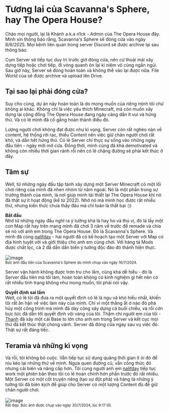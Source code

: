 # Tương lai của Scavanna's Sphere, hay The Opera House?
Chào mọi người, lại là Khánh a.k.a n1ck - Admin của The Opera House đây. Mình xin thông báo rằng, Scavanna's Sphere sẽ đóng cửa vào ngày 8/6/2025. Mọi kênh liên quan trong server Discord sẽ được archive lại sau thông báo.

Cụm Server sẽ tiếp tục duy trì trước giờ đóng cửa, nên cứ thoải mái xây dựng tiếp hoặc chơi tiếp, đi vòng quanh ôn lại kỉ niệm vô cùng ngắn ngủi. Sau giờ này, Server sẽ đóng hoàn toàn và không thể vào lại được nữa. File World của sẽ được archive và upload lên Drive.
## Tại sao lại phải đóng cửa?
Suy cho cùng, dự án này hoàn toàn là do mong muốn của riêng mình tôi chứ không ai khác. Không chỉ là việc yêu thích Minecraft, mà còn muốn xây dựng lại cộng đồng The Opera House đang ngày càng dần ít vui và hứng thú. Và có lẽ mình đã cố gắng hoàn thành điều đó.

Lượng người chơi không đạt được như kì vọng, Server còn rất nghèo nàn về content, hệ thống rời rạc, thiếu Content nên việc giữ chân người chơi rất khó, và dần hết hứng thú. Có lẽ Server chỉ thực sự sống vào những ngày đầu tiên - ngày mới mở cửa. Đồng thời, mình cũng đã khá demotivated và không còn nhiều thời gian rảnh rỗi nên có lẽ chặng đường sẽ phải kết thúc ở đây.
## Tâm sự
Well, từ những ngày đầu tập tành xây dựng một Server Minecraft có một lối chơi riêng của mình đã nhen nhóm từ năm ngoái. Nó là một phần trong sự trưởng thành của mình, là nơi giúp mình tái thiết lại The Opera House khi nó đã thật sự ít hoạt động (kể từ 2022). Nhờ nó mà mình học được rất nhiều thứ, nhưng kiến thức chưa thấy đâu mà chỉ toàn là thất bại :))

**Bắt đầu**\
Nhớ từ những ngày đầu nghĩ ra ý tưởng khá là hay ho và thú vị, đó là lấy một con Map rất hay trên mạng mình đã chơi 3 năm về trước để remade và chia sẻ nó với anh em trong The Opera House. Đó là Scavanna's Sphere. Và mình đã cùng [nalifday](https://discord.com/users/955014184784003113) - hai người đã có kế hoạch tạo một Server với Map có địa hình tuyệt vời và giới thiệu cho anh em cùng chơi. Với hàng tá Mods được chắt lọc, cả 2 đã dần dần biến ý tưởng độc đáo đó thành hiện thực.

![image](https://media.discordapp.net/attachments/1048448442868965397/1262681502987059291/image.png?ex=6842a149&is=68414fc9&hm=c1fecdcc1f234091a491c1bb08e3bebdb15dbbce5212b9875851c2c0969914ad&=&format=webp&quality=lossless)<sup>\
Bức ảnh đầu tiên của Scavanna's Sphere do mình chụp vào ngày 16/7/2024. </sup>

Server vận hành không được trơn tru cho lắm, cũng khá dễ hiểu - đó là Server đầu tiên mà tôi làm, hoàn toàn không có kinh nghiệm gì hết nên có rất nhiều tình trạng không như mong muốn, tôi phải nói vậy.

**Quyết định sai lầm**\
Well, có lẽ tôi đã đưa ra một quyết định có lẽ là ngu và khó hiểu nhất, khiến tôi rất ân hận về việc làm này của mình. Chỉ vì một thằng ất ơ nào đó phá hủy một công trình mà mình đã dày công xây dựng cả buổi chiều, và rồi cơn bực tức đã dẫn tới quyết định vội vàng của tôi. Thậm chí người em của tôi - [Thanh](https://discord.com/users/1195931389057572998) đã xây một cái Base to lớn cho anh em trong Server và kết cục mọi thứ đã kết thúc thật chóng vánh. Server đã đóng cửa ngay sau vụ việc đó.
Thật sự rất đáng tiếc.
## Teramia và những kì vọng
Và rồi, tôi không bỏ cuộc. Vẫn tiếp tục sử dụng quãng thời gian ít ỏi đó để níu kéo lại những thứ về mình. Ngựa quen đường cũ, vẫn công thức đó nhưng cải biên và nâng cấp hơn. Tôi cùng người anh em [nalifday](https://discord.com/users/955014184784003113) tiếp tục work một phiên bản theo tôi có lẽ hoàn chỉnh hơn phần trước đó rất nhiều. Một Server có một cốt truyện riêng (tạo sự đột phá) và hàng tá những ý tưởng tôi đã biên kịch để giúp cho Server có một lượng Content đủ để giữ chân người chơi.

![image](https://github.com/user-attachments/assets/3bb8052b-a2ae-44ba-8f81-fd369813d4f2)<sup>\
Rất đẹp. Bức ảnh được chụp vào ngày 30/7/2024, lúc 9:17 tối.


